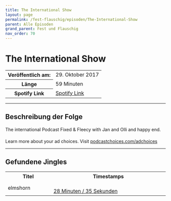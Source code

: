 ```yaml
---
title: The International Show
layout: page
permalink: /fest-flauschig/episoden/The-International-Show
parent: Alle Episoden
grand_parent: Fest und Flauschig
nav_order: 70
---
```


# The International Show
<table class="resp-table dcf-table dcf-table-responsive dcf-table-bordered dcf-table-striped dcf-w-100%">
                    <tbody>
                        <tr>
                            <th scope="row">Veröffentlich am:</th>
                            <td data-label="Veröffentlich am:">29. Oktober 2017</td>
                        </tr>
                        <tr>
                            <th scope="row">Länge </th>
                            <td data-label="Länge ">59 Minuten</td>
                        </tr><tr>
                                <th scope="row">Spotify Link</th>
                                <td data-label="Spotify Link"><a href="https://open.spotify.com/episode/0dOBFjzCjH9UqRGNYo3bDy">Spotify Link</a></td>
                            </tr></tbody>
                </table>

***

## Beschreibung der Folge

<div>
The international Podcast Fixed &amp; Fleecy with Jan and Olli and happy end.<p> </p><p>Learn more about your ad choices. Visit <a href="https://podcastchoices.com/adchoices">podcastchoices.com/adchoices</a></p>  
</div>

***

## Gefundene Jingles

<table style="display: table;">
                                    <tr>
                                        <th class="tableColumnTitle">Titel</th>
                                        <th class="tableColumnTimestamps">Timestamps</th>
                                    </tr>
                                    <tr>
                                <td markdown="span"  class="tableColumnTitle">elmshorn</td>
                                <td markdown="span" class="tableColumnTimestamps">
                                <br>
                                <a href="https://open.spotify.com/episode/0dOBFjzCjH9UqRGNYo3bDy?t=1715">
                                28 Minuten / 35 Sekunden</a>
                                </td></tr></table>